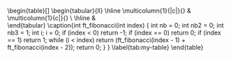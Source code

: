 \begin{table}[]
\begin{tabular}{ll}
\hline
\multicolumn{1}{|c|}{} & \multicolumn{1}{c|}{} \\ \hline
                       &                      
\end{tabular}
\caption{int ft_fibonacci(int index)
{
    int nb = 0;
    int nb2 = 0;
    int nb3 = 1;
    int i;
    i = 0;
    if (index < 0)
        return -1;
    if (index == 0)
        return 0;
    if (index == 1)
        return 1;
    while (i < index)
        return (ft_fibonacci(index - 1) + ft_fibonacci(index - 2));
    return 0;
}
}
\label{tab:my-table}
\end{table}
